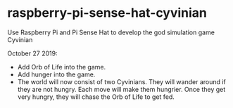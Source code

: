 # raspberry-pi-sense-hat-cyvinian
Use Raspberry Pi and Pi Sense Hat to develop the god simulation game Cyvinian

October 27 2019:
- Add Orb of Life into the game.
- Add hunger into the game.
- The world will now consist of two Cyvinians. They will wander around if they are not hungry. Each move will make them hungrier. Once they get very hungry, they will chase the Orb of Life to get fed.
